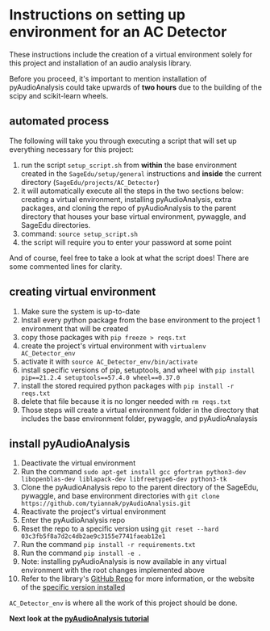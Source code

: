 # Instructions on setting up environment for an AC Detector
These instructions include the creation of a virtual environment solely for this project and installation of an audio analysis library.   

Before you proceed, it's important to mention installation of pyAudioAnalysis could take upwards of **two hours** due to the building of the scipy and scikit-learn wheels.

## automated process
The following will take you through executing a script that will set up everything necessary for this project: 
1. run the script `setup_script.sh` from **within** the base environment created in the `SageEdu/setup/general` instructions and **inside** the current directory (`SageEdu/projects/AC_Detector`)
 1. it will automatically execute all the steps in the two sections below: creating a virtual environment, installing pyAudioAnalysis, extra packages, and cloning the repo of pyAudioAnalysis to the parent directory that houses your base virtual environment, pywaggle, and SageEdu directories.
 2. command: `source setup_script.sh`
 3. the script will require you to enter your password at some point

And of course, feel free to take a look at what the script does! There are some commented lines for clarity.

## creating virtual environment
1. Make sure the system is up-to-date
2. Install every python package from the base environment to the project 1 environment that will be created
 1. copy those packages with `pip freeze > reqs.txt`
 2. create the project's virtual environment with `virtualenv AC_Detector_env`
 3. activate it with `source AC_Detector_env/bin/activate` 
 4. install specific versions of pip, setuptools, and wheel with `pip install pip==21.2.4 setuptools==57.4.0 wheel==0.37.0`
 5. install the stored required python packages with `pip install -r reqs.txt`
 6. delete that file because it is no longer needed with `rm reqs.txt`
 7. Those steps will create a virtual environment folder in the directory that includes the base environment folder, pywaggle, and pyAudioAnalaysis

## install pyAudioAnalysis
1. Deactivate the virtual environment
2. Run the command `sudo apt-get install gcc gfortran python3-dev libopenblas-dev liblapack-dev libfreetype6-dev python3-tk`
3. Clone the pyAudioAnalysis repo to the parent directory of the SageEdu, pywaggle, and base environment directories with `git clone https://github.com/tyiannak/pyAudioAnalysis.git`
4. Reactivate the project's virtual environment
5. Enter the pyAudioAnalysis repo
6. Reset the repo to a specific version using `git reset --hard 03c3fb5f8a7d2c4db2ae9c3155e7741faeab12e1`
7. Run the command `pip install -r requirements.txt`
8. Run the command `pip install -e .`
9. Note: installing pyAudioAnalysis is now available in any virtual environment with the root changes implemented above
10. Refer to the library's [GitHub Repo](https://github.com/tyiannak/pyAudioAnalysis) for more information, or the website of the [specific version installed](https://github.com/tyiannak/pyAudioAnalysis/tree/03c3fb5f8a7d2c4db2ae9c3155e7741faeab12e1)

`AC_Detector_env` is where all the work of this project should be done.

**Next look at the [pyAudioAnalysis tutorial](https://github.com/ddiLab/SageEdu/blob/main/projects/AC_Detector/pyAudioAnalysisIntroduction.ipynb)**
